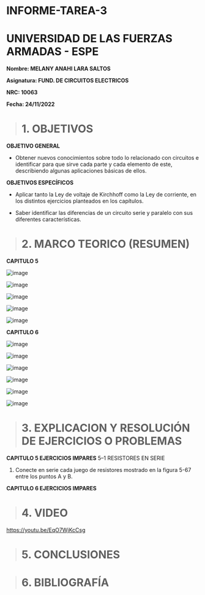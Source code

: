 # INFORME-TAREA-3

# UNIVERSIDAD DE LAS FUERZAS ARMADAS - ESPE
**Nombre: MELANY ANAHI LARA SALTOS**

**Asignatura: FUND. DE CIRCUITOS ELECTRICOS**

**NRC: 10063** 

**Fecha: 24/11/2022**

># 1. OBJETIVOS 
**OBJETIVO GENERAL**
* Obtener nuevos conocimientos sobre todo lo relacionado con circuitos e identificar para que sirve cada parte y cada elemento de este, describiendo algunas aplicaciones básicas de ellos. 


**OBJETIVOS ESPECÍFICOS**
* Aplicar tanto la Ley de voltaje de Kirchhoff como la Ley de corriente, en los distintos ejercicios planteados en los capítulos.

* Saber identificar las diferencias de un circuito serie y paralelo con sus diferentes características.

># 2. MARCO TEORICO (RESUMEN)

**CAPITULO 5**

![image](https://user-images.githubusercontent.com/105020538/203879557-3f9c5c68-31ee-44e0-966d-396c1158e6f7.png)

![image](https://user-images.githubusercontent.com/105020538/203879581-6a281185-dab1-4417-b342-7ebebadb34ed.png)

![image](https://user-images.githubusercontent.com/105020538/203879615-3096f0ac-abd6-4027-9cdb-1650875472a6.png)

![image](https://user-images.githubusercontent.com/105020538/203879651-44c57a79-e269-4c3b-b8f7-4a8c1b5ce593.png)

![image](https://user-images.githubusercontent.com/105020538/203879691-aad2176c-3d8c-46ea-82b1-8cd55ac9c76f.png)


**CAPITULO 6**

![image](https://user-images.githubusercontent.com/105020538/203879832-93a396a4-e18f-495d-8087-f504d3a74317.png)

![image](https://user-images.githubusercontent.com/105020538/203879872-7711f370-5ed8-4ada-a0cd-9801e4faeb6a.png)

![image](https://user-images.githubusercontent.com/105020538/203879894-0111e2b1-bed0-4481-9430-40416096df7a.png)

![image](https://user-images.githubusercontent.com/105020538/203879908-3426d216-be1d-4335-8b39-4070d4f100d9.png)

![image](https://user-images.githubusercontent.com/105020538/203879939-1ea4593e-b4c5-4a84-b99c-4e78df260f1f.png)

![image](https://user-images.githubusercontent.com/105020538/203879953-cbff8285-db10-4110-b4bd-41e61b8fb557.png)


># 3. EXPLICACION Y RESOLUCIÓN DE EJERCICIOS O PROBLEMAS

**CAPITULO 5 EJERCICIOS IMPARES**
5–1 RESISTORES EN SERIE 

1. Conecte en serie cada juego de resistores mostrado en la figura 5-67 entre los puntos A y B.


**CAPITULO 6 EJERCICIOS IMPARES** 


># 4. VIDEO

https://youtu.be/EqO7WjKcCsg 

># 5. CONCLUSIONES

># 6. BIBLIOGRAFÍA

